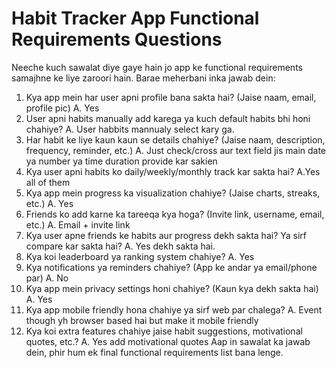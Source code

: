 # Habit Tracker App Functional Requirements Questions

Neeche kuch sawalat diye gaye hain jo app ke functional requirements samajhne ke liye zaroori hain. Barae meherbani inka jawab dein:

1. Kya app mein har user apni profile bana sakta hai? (Jaise naam, email, profile pic)
A. Yes
2. User apni habits manually add karega ya kuch default habits bhi honi chahiye?
A. User habbits mannualy select kary ga. 
3. Har habit ke liye kaun kaun se details chahiye? (Jaise naam, description, frequency, reminder, etc.)
A. Just check/cross aur text field jis main date ya number ya time duration provide kar sakien
4. Kya user apni habits ko daily/weekly/monthly track kar sakta hai?
A.Yes all of them 
5. Kya app mein progress ka visualization chahiye? (Jaise charts, streaks, etc.)
A. Yes
6. Friends ko add karne ka tareeqa kya hoga? (Invite link, username, email, etc.)
A. Email + invite link
7. Kya user apne friends ke habits aur progress dekh sakta hai? Ya sirf compare kar sakta hai?
A. Yes dekh sakta hai. 
8. Kya koi leaderboard ya ranking system chahiye?
A. Yes
9. Kya notifications ya reminders chahiye? (App ke andar ya email/phone par)
A. No
10. Kya app mein privacy settings honi chahiye? (Kaun kya dekh sakta hai)
A. Yes
11. Kya app mobile friendly hona chahiye ya sirf web par chalega?
A. Event though yh browser based hai but make it mobile friendly
12. Kya koi extra features chahiye jaise habit suggestions, motivational quotes, etc.?
A. Yes add motivational quotes
Aap in sawalat ka jawab dein, phir hum ek final functional requirements list bana lenge.

